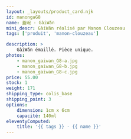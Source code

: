 ```yaml
---
layout: _layouts/product_card.njk
id: manongaG8
name: 蓋碗 - GàiWǎn
mini_descr: GàiWǎn réalisé par Manon Clouzeau
tags: ['produit', 'manon-clouzeau']

description: >
    GàiWǎn émaillé. Pièce unique.
photos:
    - manon_gaiwan_G8-a.jpg
    - manon_gaiwan_G8-b.jpg
    - manon_gaiwan_G8-c.jpg
price: 55.00
stock: 1
weight: 171
shipping_type: colis_base
shipping_point: 3
options:
    dimension: 1cm x 6cm
    capacité: 140ml
eleventyComputed:
    title: '{{ tags }} - {{ name }}'
---
```

